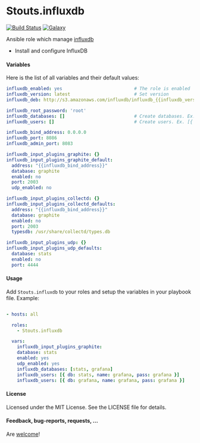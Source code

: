 Stouts.influxdb
===========

[![Build Status](http://img.shields.io/travis/Stouts/Stouts.influxdb.svg?style=flat-square)](https://travis-ci.org/Stouts/Stouts.influxdb)
[![Galaxy](http://img.shields.io/badge/galaxy-Stouts.influxdb-blue.svg?style=flat-square)](https://galaxy.ansible.com/list#/roles/1907)

Ansible role which manage [influxdb](http://http://http://hekad.readthedocs.org/)

* Install and configure InfluxDB


#### Variables

Here is the list of all variables and their default values:

```yaml
influxdb_enabled: yes                           # The role is enabled
influxdb_version: latest                        # Set version
influxdb_deb: http://s3.amazonaws.com/influxdb/influxdb_{{influxdb_version}}_amd64.deb

influxdb_root_password: 'root'
influxdb_databases: []                          # Create databases. Ex. [stats, grafana]
influxdb_users: []                              # Create users. Ex. [{ db: name, name: username, password: pass }]

influxdb_bind_address: 0.0.0.0
influxdb_port: 8086
influxdb_admin_port: 8083

influxdb_input_plugins_graphite: {}
influxdb_input_plugins_graphite_default:
  address: "{{influxdb_bind_address}}"
  database: graphite
  enabled: no
  port: 2003
  udp_enabled: no

influxdb_input_plugins_collectd: {}
influxdb_input_plugins_collectd_defaults:
  address: "{{influxdb_bind_address}}"
  database: graphite
  enabled: no
  port: 2003
  typesdb: /usr/share/collectd/types.db

influxdb_input_plugins_udp: {}
influxdb_input_plugins_udp_defaults:
  database: stats
  enabled: no
  port: 4444
```

#### Usage

Add `Stouts.influxdb` to your roles and setup the variables in your playbook file.
Example:

```yaml

- hosts: all

  roles:
    - Stouts.influxdb

  vars:
    influxdb_input_plugins_graphite:
    database: stats
    enabled: yes
    udp_enabled: yes
    influxdb_databases: [stats, grafana]
    influxdb_users: [{ db: stats, name: grafana, pass: grafana }]
    influxdb_users: [{ db: grafana, name: grafana, pass: grafana }]
```

#### License

Licensed under the MIT License. See the LICENSE file for details.

#### Feedback, bug-reports, requests, ...

Are [welcome](https://github.com/Stouts/Stouts.influxdb/issues)!
